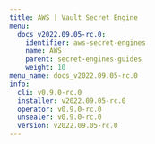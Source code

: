 ```yaml
---
title: AWS | Vault Secret Engine
menu:
  docs_v2022.09.05-rc.0:
    identifier: aws-secret-engines
    name: AWS
    parent: secret-engines-guides
    weight: 10
menu_name: docs_v2022.09.05-rc.0
info:
  cli: v0.9.0-rc.0
  installer: v2022.09.05-rc.0
  operator: v0.9.0-rc.0
  unsealer: v0.9.0-rc.0
  version: v2022.09.05-rc.0
---
```


